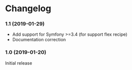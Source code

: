 # Changelog

### 1.1 (2019-01-29)

* Add support for Symfony >=3.4 (for support flex recipe)
* Documentation correction

### 1.0 (2019-01-20)

Initial release